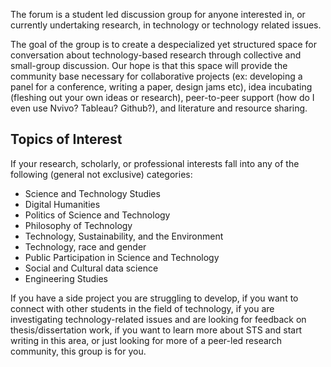 The forum is a student led discussion group for anyone interested in, or currently undertaking research, in technology or technology related issues.

The goal of the group is to create a despecialized yet structured space for conversation about technology-based research through collective and small-group discussion. Our hope is that this space will provide the community base necessary for collaborative projects (ex: developing a panel for a conference, writing a paper, design jams etc), idea incubating (fleshing out your own ideas or research), peer-to-peer support (how do I even use Nvivo? Tableau? Github?), and literature and resource sharing.

## Topics of Interest

If your research, scholarly, or professional interests fall into any of the following (general not exclusive) categories:

- Science and Technology Studies
- Digital Humanities
- Politics of Science and Technology
- Philosophy of Technology
- Technology, Sustainability, and the Environment
- Technology, race and gender
- Public Participation in Science and Technology
- Social and Cultural data science
- Engineering Studies

If you have a side project you are struggling to develop, if you want to connect with other students in the field of technology, if you are investigating technology-related issues and are looking for feedback on thesis/dissertation work, if you want to learn more about STS and start writing in this area, or just looking for more of a peer-led research community, this group is for you. 
